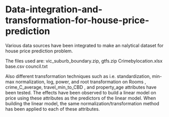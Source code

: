# Data-integration-and-transformation-for-house-price-prediction

Various data sources have been integrated to make an nalytical dataset for house price prediction problem.

The files used are:
vic_suburb_boundary.zip,
gtfs.zip
Crimebylocation.xlsx
base.csv
council.txt

Also different transformation techniques such as i.e.
standardization, min-max normalization, log, power, and root transformation on Rooms ,
crime_C_average, travel_min_to_CBD , and property_age attributes have been tested. The effects have been observed
to build a linear model on price using these attributes as the predictors of the linear model.
When building the linear model, the same normalization/transformation
method has been applied to each of these attributes.
